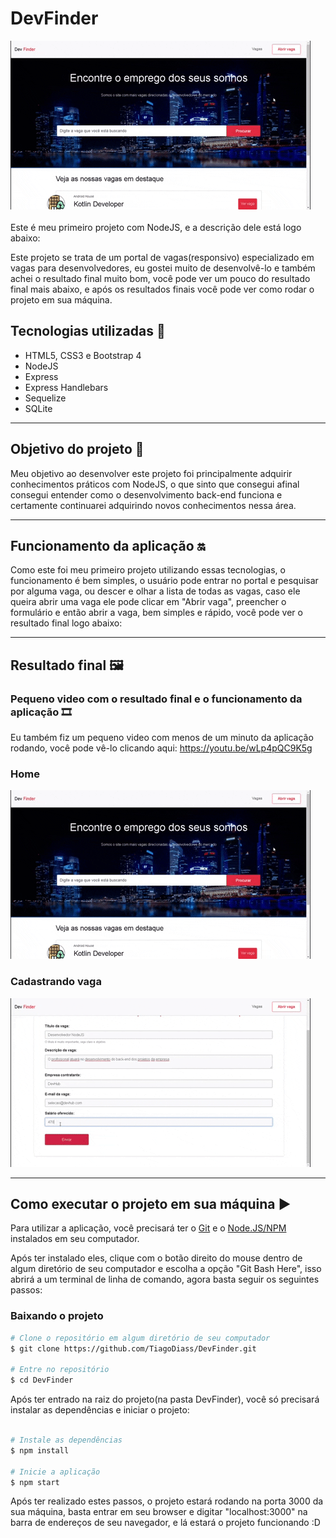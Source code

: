 # DevFinder
![](DevFinder-GIF-1.gif)<br><br>
Este é meu primeiro projeto com NodeJS, e a descrição dele está logo abaixo:

Este projeto se trata de um portal de vagas(responsivo) especializado em vagas para desenvolvedores, eu gostei muito de desenvolvê-lo e também achei o resultado final muito bom, você pode ver um pouco do resultado final mais abaixo, e após os resultados finais você pode ver como rodar o projeto em sua máquina.

## Tecnologias utilizadas :rocket:

- HTML5, CSS3 e Bootstrap 4
- NodeJS
- Express
- Express Handlebars
- Sequelize
- SQLite

<hr>

## Objetivo do projeto :dart:

Meu objetivo ao desenvolver este projeto foi principalmente adquirir conhecimentos práticos com NodeJS, o que sinto que consegui afinal consegui entender como o desenvolvimento back-end funciona e certamente continuarei adquirindo novos conhecimentos nessa área.

<hr>

## Funcionamento da aplicação :on:

Como este foi meu primeiro projeto utilizando essas tecnologias, o funcionamento é bem simples, o usuário pode entrar no portal e pesquisar por alguma vaga, ou descer e olhar a lista de todas as vagas, caso ele queira abrir uma vaga ele pode clicar em "Abrir vaga", preencher o formulário e então abrir a vaga, bem simples e rápido, você pode ver o resultado final logo abaixo:

<hr>

## Resultado final :framed_picture:
   ### Pequeno video com o resultado final e o funcionamento da aplicação :film_strip:
   Eu também fiz um pequeno video com menos de um minuto da aplicação rodando, você pode vê-lo clicando aqui: https://youtu.be/wLp4pQC9K5g
   
   ### Home
   ![](DevFinder-GIF-1.gif)
   
   ### Cadastrando vaga
   ![](DevFinder-GIF-2.gif)
 
<hr>

## Como executar o projeto em sua máquina :arrow_forward:

Para utilizar a aplicação, você precisará ter o [Git](https://git-scm.com) e o [Node.JS/NPM](https://nodejs.org/en/) instalados em seu computador.

Após ter instalado eles, clique com o botão direito do mouse dentro de algum diretório de seu computador e escolha a opção "Git Bash Here", isso abrirá a um terminal de linha de comando, agora basta seguir os seguintes passos:

### Baixando o projeto
```bash
# Clone o repositório em algum diretório de seu computador
$ git clone https://github.com/TiagoDiass/DevFinder.git

# Entre no repositório
$ cd DevFinder
```

Após ter entrado na raiz do projeto(na pasta DevFinder), você só precisará instalar as dependências e iniciar o projeto:

```bash

# Instale as dependências
$ npm install

# Inicie a aplicação
$ npm start
```

Após ter realizado estes passos, o projeto estará rodando na porta 3000 da sua máquina, basta entrar em seu browser e digitar "localhost:3000" na barra de endereços de seu navegador, e lá estará o projeto funcionando :D
